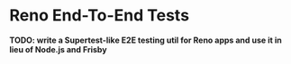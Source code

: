 # Reno End-To-End Tests

**TODO: write a Supertest-like E2E testing util for Reno apps and use it in lieu of Node.js and Frisby**
